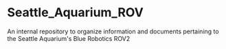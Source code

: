# Seattle_Aquarium_ROV
An internal repository to organize information and documents pertaining to the Seattle Aquarium's Blue Robotics ROV2
